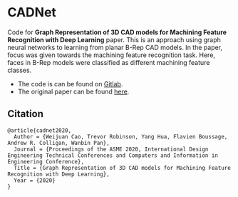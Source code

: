 # CADNet
Code for **Graph Representation of 3D CAD models for Machining Feature Recognition with Deep Learning** paper. This is an approach using graph neural networks to learning from planar B-Rep CAD models. In the paper, focus was given towards the machining feature recognition task. Here, faces in B-Rep models were classified as different machining feature classes.

- The code is can be found on [Gitlab](https://gitlab.com/qub_femg/machine-learning/cadnet/-/tree/master). 
- The original paper can be found [here](https://asmedigitalcollection.asme.org/IDETC-CIE/proceedings-abstract/IDETC-CIE2020/84003/V11AT11A003/1090197).

## Citation
    @article{cadnet2020,
      Author = {Weijuan Cao, Trevor Robinson, Yang Hua, Flavien Boussage, Andrew R. Colligan, Wanbin Pan},
      Journal = {Proceedings of the ASME 2020, International Design Engineering Technical Conferences and Computers and Information in Engineering Conference},
      Title = {Graph Representation of 3D CAD models for Machining Feature Recognition with Deep Learning},
      Year = {2020}
    }

